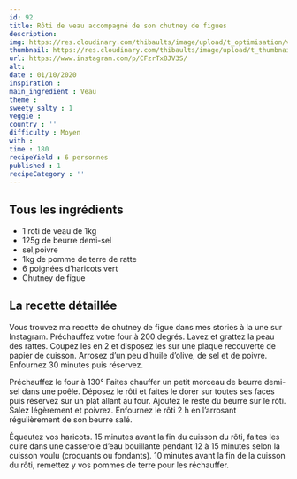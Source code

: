 ```yaml
---
id: 92
title: Rôti de veau accompagné de son chutney de figues
description: 
img: https://res.cloudinary.com/thibaults/image/upload/t_optimisation/v1600524211/Recipes/20201001_veau_figues.jpg
thumbnail: https://res.cloudinary.com/thibaults/image/upload/t_thumbnail_josie/v1600524211/Recipes/20201001_veau_figues.jpg
url: https://www.instagram.com/p/CFzrTx8JV3S/
alt: 
date : 01/10/2020
inspiration : 
main_ingredient : Veau
theme : 
sweety_salty : 1
veggie : 
country : ''
difficulty : Moyen
with : 
time : 180
recipeYield : 6 personnes
published : 1
recipeCategory : ''
---
```


## Tous les ingrédients
 - 1 roti de veau de 1kg
 - 125g de beurre demi-sel
 - sel,poivre
 - 1kg de pomme de terre de ratte
 - 6 poignées d’haricots vert
 - Chutney de figue

## La recette détaillée
Vous trouvez ma recette de chutney de figue dans mes stories à la une sur Instagram. Préchauffez votre four à 200 degrés. Lavez et grattez la peau des rattes. Coupez les en 2 et disposez les sur une plaque recouverte de papier de cuisson. Arrosez d’un peu d’huile d’olive, de sel et de poivre. Enfournez 30 minutes puis réservez.

Préchauffez le four à 130° Faites chauffer un petit morceau de beurre demi-sel dans une poêle. Déposez le rôti et faites le dorer sur toutes ses faces puis réservez sur un plat allant au four. Ajoutez le reste du beurre sur le rôti. Salez légèrement et poivrez. Enfournez le rôti 2 h en l’arrosant régulièrement de son beurre salé.

Équeutez vos haricots. 15 minutes avant la fin du cuisson du rôti, faites les cuire dans une casserole d’eau bouillante pendant 12 à 15 minutes selon la cuisson voulu (croquants ou fondants). 10 minutes avant la fin de la cuisson du rôti, remettez y vos pommes de terre pour les réchauffer.